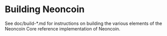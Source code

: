 Building Neoncoin
================

See doc/build-*.md for instructions on building the various
elements of the Neoncoin Core reference implementation of Neoncoin.
